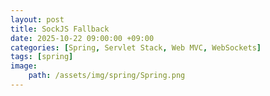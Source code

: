 ```yaml
---
layout: post
title: SockJS Fallback
date: 2025-10-22 09:00:00 +09:00
categories: [Spring, Servlet Stack, Web MVC, WebSockets]
tags: [spring]
image:
    path: /assets/img/spring/Spring.png
---
```


